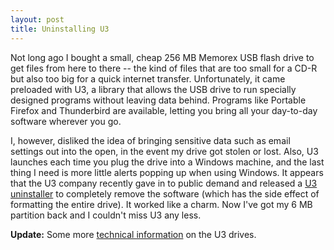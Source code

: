 ```yaml
---
layout: post
title: Uninstalling U3
---
```

Not long ago I bought a small, cheap 256 MB Memorex USB flash drive to get files from here to there -- the kind of files that are too small for a CD-R but also too big for a quick internet transfer.  Unfortunately, it came preloaded with U3, a library that allows the USB drive to run specially designed programs without leaving data behind.  Programs like Portable Firefox and Thunderbird are available, letting you bring all your day-to-day software wherever you go.

I, however, disliked the idea of bringing sensitive data such as email settings out into the open, in the event my drive got stolen or lost.  Also, U3 launches each time you plug the drive into a Windows machine, and the last thing I need is more little alerts popping up when using Windows.  It appears that the U3 company recently gave in to public demand and released a [U3 uninstaller](http://www.u3.com/uninstall/) to completely remove the software (which has the side effect of formatting the entire drive).  It worked like a charm.  Now I've got my 6 MB partition back and I couldn't miss U3 any less.

**Update:** Some more [technical information](http://cse.msstate.edu/~rwm8/hackingU3/) on the U3 drives.
